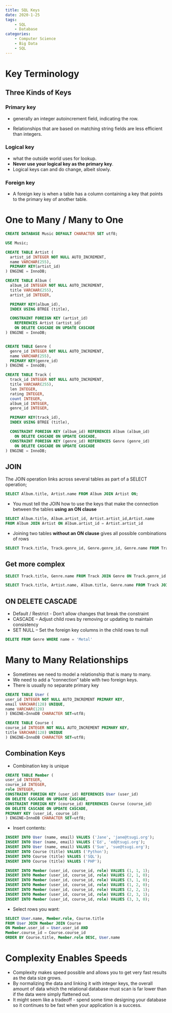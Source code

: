 ```yaml
---
title: SQL Keys
date: 2020-1-25
tags: 
	- SQL
	- Database
categories: 
	- Computer Science
	- Big Data
	- SQL
---
```

# Key Terminology

## Three Kinds of Keys

### Primary key

+ generally an integer autoincrement field, indicating the row.

+ Relationships that are based on matching string fields are less efficient than integers.

### Logical key

+ what the outside world uses for lookup.
+ __Never use your logical key as the primary key__.
+ Logical keys can and do change, albeit slowly.

### Foreign key

+ A foreign key is when a table has a column containing a key that points to the primary key of another table.

# One to Many / Many to One

```sql
CREATE DATABASE Music DEFAULT CHARACTER SET utf8;

USE Music;

CREATE TABLE Artist (
  artist_id INTEGER NOT NULL AUTO_INCREMENT,
  name VARCHAR(255),
  PRIMARY KEY(artist_id)
) ENGINE = InnoDB;

CREATE TABLE Album (
  album_id INTEGER NOT NULL AUTO_INCREMENT,
  title VARCHAR(255),
  artist_id INTEGER,

  PRIMARY KEY(album_id),
  INDEX USING BTREE (title),

  CONSTRAINT FOREIGN KEY (artist_id)
    REFERENCES Artist (artist_id)
    ON DELETE CASCADE ON UPDATE CASCADE
) ENGINE = InnoDB;


CREATE TABLE Genre (
  genre_id INTEGER NOT NULL AUTO_INCREMENT,
  name VARCHAR(255),
  PRIMARY KEY(genre_id)
) ENGINE = InnoDB;

CREATE TABLE Track (
  track_id INTEGER NOT NULL AUTO_INCREMENT,
  title VARCHAR(255),
  len INTEGER,
  rating INTEGER,
  count INTEGER,
  album_id INTEGER,
  genre_id INTEGER,

  PRIMARY KEY(track_id),
  INDEX USING BTREE (title),

  CONSTRAINT FOREIGN KEY (album_id) REFERENCES Album (album_id)
    ON DELETE CASCADE ON UPDATE CASCADE,
  CONSTRAINT FOREIGN KEY (genre_id) REFERENCES Genre (genre_id)
    ON DELETE CASCADE ON UPDATE CASCADE
) ENGINE = InnoDB;
```

## JOIN

The JOIN operation links across several tables as part of a SELECT operation;

```sql
SELECT Album.title, Artist.name FROM Album JOIN Artist ON;
```

+ You must tell the JOIN how to use the keys that make the connection between the tables __using an ON clause__

```sql
SELECT Album.title, Album.artist_id, Artist.artist_id,Artist.name
FROM Album JOIN Artist ON Album.artist_id = Artist.artist_id
```

+ Joining two tables __without an ON clause__ gives all possible combinations of rows

```sql
SELECT Track.title, Track.genre_id, Genre.genre_id, Genre.name FROM Track JOIN Genre
```

## Get more complex

```sql
SELECT Track.title, Genre.name FROM Track JOIN Genre ON Track.genre_id = Genre.genre_id

SELECT Track.title, Artist.name, Album.title, Genre.name FROM Track JOIN Genre JOIN Album JOIN Artist ON Track.genre_id = Genre.genre_id AND Track.album_id = Album.album_id AND Album.artist_id = Artist.artist_id
```

## ON DELETE CASCADE

+ Default / Restrict - Don’t allow changes that break the constraint
+ CASCADE – Adjust child rows by removing or updating to maintain consistency
+ SET NULL – Set the foreign key columns in the child rows to null

```sql
DELETE FROM Genre WHERE name = 'Metal'
```

# Many to Many Relationships

+ Sometimes we need to model a relationship that is many to many.
+ We need to add a “connection” table with two foreign keys.
+ There is usually no separate primary key

```sql
CREATE TABLE User (
user_id INTEGER NOT NULL AUTO_INCREMENT PRIMARY KEY,
email VARCHAR(128) UNIQUE,
name VARCHAR(128)
) ENGINE=InnoDB CHARACTER SET=utf8;

CREATE TABLE Course (
course_id INTEGER NOT NULL AUTO_INCREMENT PRIMARY KEY,
title VARCHAR(128) UNIQUE
) ENGINE=InnoDB CHARACTER SET=utf8;
```

## Combination Keys

+ Combination key is unique

```sql
CREATE TABLE Member (
user_id INTEGER,
course_id INTEGER,
role INTEGER,
CONSTRAINT FOREIGN KEY (user_id) REFERENCES User (user_id)
ON DELETE CASCADE ON UPDATE CASCADE,
CONSTRAINT FOREIGN KEY (course_id) REFERENCES Course (course_id)
ON DELETE CASCADE ON UPDATE CASCADE,
PRIMARY KEY (user_id, course_id)
) ENGINE=InnoDB CHARACTER SET=utf8;
```

+ Insert contents:

```sql
INSERT INTO User (name, email) VALUES ('Jane', 'jane@tsugi.org');
INSERT INTO User (name, email) VALUES ('Ed', 'ed@tsugi.org');
INSERT INTO User (name, email) VALUES ('Sue', 'sue@tsugi.org');
INSERT INTO Course (title) VALUES ('Python');
INSERT INTO Course (title) VALUES ('SQL');
INSERT INTO Course (title) VALUES ('PHP');

INSERT INTO Member (user_id, course_id, role) VALUES (1, 1, 1);
INSERT INTO Member (user_id, course_id, role) VALUES (2, 1, 0);
INSERT INTO Member (user_id, course_id, role) VALUES (3, 1, 0);
INSERT INTO Member (user_id, course_id, role) VALUES (1, 2, 0);
INSERT INTO Member (user_id, course_id, role) VALUES (2, 2, 1);
INSERT INTO Member (user_id, course_id, role) VALUES (2, 3, 1);
INSERT INTO Member (user_id, course_id, role) VALUES (3, 3, 0);
```

+ Select rows you want: 

```sql
SELECT User.name, Member.role, Course.title
FROM User JOIN Member JOIN Course
ON Member.user_id = User.user_id AND
Member.course_id = Course.course_id
ORDER BY Course.title, Member.role DESC, User.name
```

# Complexity Enables Speeds

+ Complexity makes speed possible and allows you to get very fast results as the data size grows.
+ By normalizing the data and linking it with integer keys, the overall amount of data which the relational database must scan is far lower than if the data were simply flattened out.
+ It might seem like a tradeoff - spend some time designing your database so it continues to be fast when your application is a success.